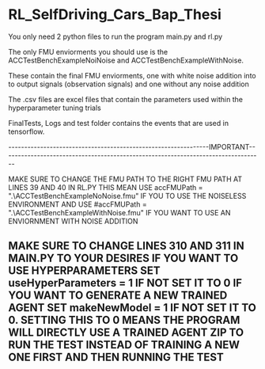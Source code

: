 # RL_SelfDriving_Cars_Bap_Thesi
You only need 2 python files to run the program main.py and rl.py

The only FMU enviorments you should use is the ACCTestBenchExampleNoiNoise and ACCTestBenchExampleWithNoise. 

These contain the final FMU enviorments, one with white noise addition into to output signals (observation signals) and one without any noise addition

The .csv files are excel files that contain the parameters used within the hyperparameter tuning trials

FinalTests, Logs and test folder contains the events that are used in tensorflow.



---------------------------------------------------------------IMPORTANT----------------------------------------------------------------------------------

MAKE SURE TO CHANGE THE FMU PATH TO THE RIGHT FMU PATH AT LINES 39 AND 40 IN RL.PY
THIS MEAN USE accFMUPath = ".\ACCTestBenchExampleNoNoise.fmu" IF YOU TO USE THE NOISELESS ENVIRONMENT
AND USE #accFMUPath = ".\ACCTestBenchExampleWithNoise.fmu" IF YOU WANT TO USE AN ENVIORNMENT WITH NOISE ADDITION






MAKE SURE TO CHANGE LINES 310 AND 311 IN MAIN.PY TO YOUR DESIRES
IF YOU WANT TO USE HYPERPARAMETERS SET useHyperParameters = 1 IF NOT SET IT TO 0
IF YOU WANT TO GENERATE A NEW TRAINED AGENT SET makeNewModel = 1 IF NOT SET IT TO 0. SETTING THIS TO 0 MEANS THE PROGRAM WILL DIRECTLY USE A TRAINED AGENT ZIP TO RUN THE TEST INSTEAD OF TRAINING A NEW ONE FIRST AND THEN RUNNING THE TEST
------------------------------------------------------------------------------------------------------------------------------------------------------------
